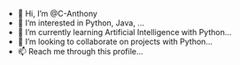 - 👋 Hi, I’m @C-Anthony
- 👀 I’m interested in Python, Java, ...
- 🌱 I’m currently learning Artificial Intelligence with Python...
- 💞️ I’m looking to collaborate on projects with Python...
- 📫 Reach me through this profile...

<!---
C-Anthony/C-Anthony is a ✨ special ✨ repository because its `README.md` (this file) appears on your GitHub profile.
You can click the Preview link to take a look at your changes.
--->

